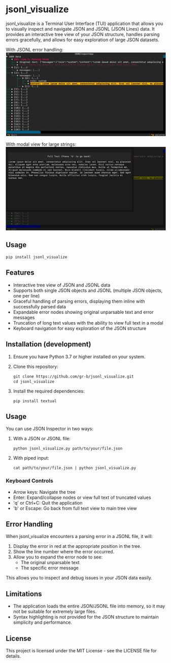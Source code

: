 # jsonl_visualize

jsonl_visualize is a Terminal User Interface (TUI) application that allows you to visually inspect and navigate JSON and JSONL (JSON Lines) data. It provides an interactive tree view of your JSON structure, handles parsing errors gracefully, and allows for easy exploration of large JSON datasets.

With JSONL error handling:
![jsonl_visualize tree view](img.png)

With modal view for large strings:
![jsonl_visualize modal screen](img_1.png)

## Usage 
```
pip install jsonl_visualize
```

## Features

- Interactive tree view of JSON and JSONL data
- Supports both single JSON objects and JSONL (multiple JSON objects, one per line)
- Graceful handling of parsing errors, displaying them inline with successfully parsed data
- Expandable error nodes showing original unparsable text and error messages
- Truncation of long text values with the ability to view full text in a modal
- Keyboard navigation for easy exploration of the JSON structure

## Installation (development)

1. Ensure you have Python 3.7 or higher installed on your system.

2. Clone this repository:
   ```
   git clone https://github.com/gr-b/jsonl_visualize.git
   cd jsonl_visualize
   ```

3. Install the required dependencies:
   ```
   pip install textual
   ```

## Usage

You can use JSON Inspector in two ways:

1. With a JSON or JSONL file:
   ```
   python jsonl_visualize.py path/to/your/file.json
   ```

2. With piped input:
   ```
   cat path/to/your/file.json | python jsonl_visualize.py
   ```

### Keyboard Controls

- Arrow keys: Navigate the tree
- Enter: Expand/collapse nodes or view full text of truncated values
- 'q' or Ctrl+C: Quit the application
- 'b' or Escape: Go back from full text view to main tree view

## Error Handling

When jsonl_visualize encounters a parsing error in a JSONL file, it will:

1. Display the error in red at the appropriate position in the tree.
2. Show the line number where the error occurred.
3. Allow you to expand the error node to see:
   - The original unparsable text
   - The specific error message

This allows you to inspect and debug issues in your JSON data easily.

## Limitations

- The application loads the entire JSON/JSONL file into memory, so it may not be suitable for extremely large files.
- Syntax highlighting is not provided for the JSON structure to maintain simplicity and performance.

## License

This project is licensed under the MIT License - see the LICENSE file for details.